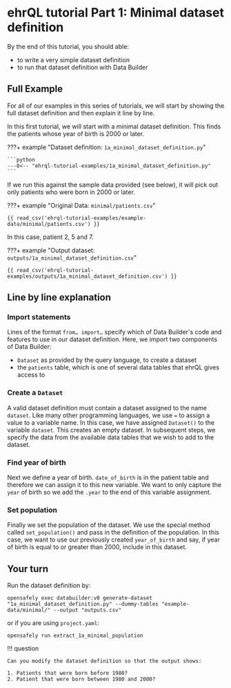 # ehrQL tutorial Part 1: Minimal dataset definition
By the end of this tutorial, you should able:

* to write a very simple dataset definition
* to run that dataset definition with Data Builder

## Full Example

For all of our examples in this series of tutorials,
we will start by showing the full dataset definition
and then explain it line by line.

In this first tutorial,
we will start with a minimal dataset definition.
This finds the patients whose year of birth is 2000 or later.

???+ example "Dataset definition: `1a_minimal_dataset_definition.py`"

    ```python
    ---8<-- "ehrql-tutorial-examples/1a_minimal_dataset_definition.py"
    ```

If we run this against the sample data provided (see below), it will
pick out only patients who were born in 2000 or later.

???+ example "Original Data: `minimal/patients.csv`"

    {{ read_csv('ehrql-tutorial-examples/example-data/minimal/patients.csv') }}

In this case, patient 2, 5 and 7.

???+ example "Output dataset: `outputs/1a_minimal_dataset_definition.csv`"

    {{ read_csv('ehrql-tutorial-examples/outputs/1a_minimal_dataset_definition.csv') }}

## Line by line explanation

### Import statements

Lines of the format `from… import…` specify which of Data Builder's code and features
to use in our dataset definition.
Here, we import two components of Data Builder:

* `Dataset` as provided by the query language, to create a dataset
* the `patients` table, which is one of several data tables that ehrQL gives access to

### Create a `Dataset`

A valid dataset definition must contain a dataset assigned to the name `dataset`. Like many other programming languages, we use `=` to assign a value to a variable name. In this case, we have assigned `Dataset()` to the variable `dataset`. This creates an empty dataset.
In subsequent steps,
we specify the data from the available data tables
that we wish to add to the dataset.

### Find year of birth
Next we define a year of birth. `date_of_birth` is in the patient table and therefore we can assign it to this new variable. We want to only capture the `year` of birth so we add the `.year` to the end of this variable assignment.

### Set population
Finally we set the population of the dataset. We use the special method called `set_population()` and pass in the definition of the population. In this case, we want to use our previously created `year_of_birth` and say, if year of birth is equal to or greater than 2000, include in this dataset.

## Your turn
Run the dataset definition by:

```
opensafely exec databuilder:v0 generate-dataset "1a_minimal_dataset_definition.py" --dummy-tables "example-data/minimal/" --output "outputs.csv"
```

or if you are using `project.yaml`:

```
opensafely run extract_1a_minimal_population
```

!!! question

    Can you modify the dataset definition so that the output shows:

    1. Patients that were born before 1980?
    2. Patient that were born between 1980 and 2000?
